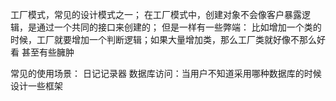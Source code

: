 工厂模式，常见的设计模式之一；
在工厂模式中，创建对象不会像客户暴露逻辑，是通过一个共同的接口来创建的；
但是一样有一些弊端：
比如增加一个类的时候，工厂就要增加一个判断逻辑；如果大量增加类，那么工厂类就好像不那么好看
甚至有些臃肿

常见的使用场景：
日记记录器
数据库访问：当用户不知道采用哪种数据库的时候
设计一些框架
